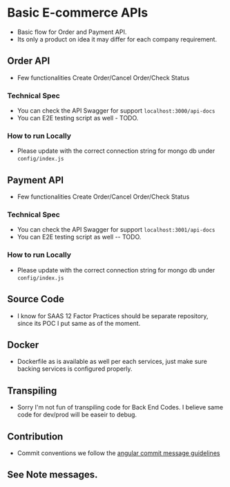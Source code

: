 # Basic E-commerce APIs
  - Basic flow for Order and Payment API.
  - Its only a product on idea it may differ for each company requirement.


## Order API 
  - Few functionalities Create Order/Cancel Order/Check Status
### Technical Spec
  -  You can check the API Swagger for support ```localhost:3000/api-docs```
  -  You can E2E testing script as well - TODO.
### How to run Locally
  - Please update with the correct connection string for mongo db under ```config/index.js```  

## Payment API 
  - Few functionalities Create Order/Cancel Order/Check Status
### Technical Spec
  -  You can check the API Swagger for support ```localhost:3001/api-docs```
  -  You can E2E testing script as well -- TODO.
### How to run Locally
  - Please update with the correct connection string for mongo db under ```config/index.js```   

## Source Code 
  - I know for SAAS 12 Factor Practices should be separate repository, since its POC I put same as of the moment.

## Docker
  - Dockerfile as is available as well per each services, just make sure backing services is configured properly.


## Transpiling  
  - Sorry I'm not fun of transpiling code for Back End Codes. I believe same code for dev/prod will be easeir to debug. 

## Contribution
  - Commit conventions we follow the [angular commit message guidelines](https://github.com/angular/angular/blob/master/CONTRIBUTING.md#commit)

## See Note messages.

